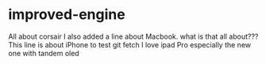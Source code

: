 # improved-engine
All about corsair
I also added a line about Macbook. what is that all about???
This line is about iPhone to test git fetch
I love ipad Pro especially the new one with tandem oled